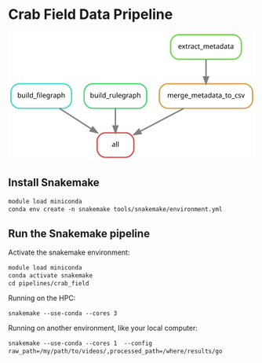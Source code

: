 
# Crab Field Data Pripeline

![DAG Image](./docs/rulegraph.svg)

## Install Snakemake

```
module load miniconda
conda env create -n snakemake tools/snakemake/environment.yml
```

## Run the Snakemake pipeline


Activate the snakemake environment:
```
module load miniconda
conda activate snakemake
cd pipelines/crab_field
```


Running on the HPC:
```
snakemake --use-conda --cores 3
```

Running on another environment, like your local computer:
```
snakemake --use-conda --cores 1  --config raw_path=/my/path/to/videos/,processed_path=/where/results/go
```




